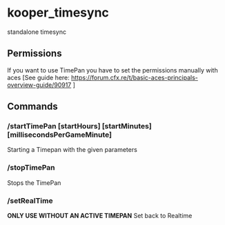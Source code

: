 # kooper_timesync
standalone timesync

## Permissions
If you want to use TimePan you have to set the permissions manually with aces [See guide here: https://forum.cfx.re/t/basic-aces-principals-overview-guide/90917 ]

## Commands

### /startTimePan [startHours] [startMinutes] [millisecondsPerGameMinute]
Starting a Timepan with the given parameters

### /stopTimePan 
Stops the TimePan

### /setRealTime
**ONLY USE WITHOUT AN ACTIVE TIMEPAN**
Set back to Realtime 
